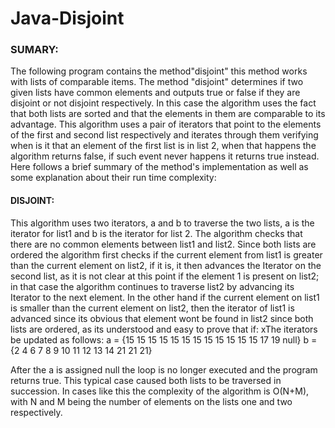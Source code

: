# Java-Disjoint

<h3>SUMARY:</h3>
The following program contains the method"disjoint" this method works with lists of comparable items. The method "disjoint" determines if two given lists have common elements and outputs true or false if they are disjoint or not disjoint respectively.
In this case the algorithm uses the fact that both lists are sorted and that the elements in 
them are comparable to its advantage.
This algorithm uses a pair of iterators that point to the elements of the first and second list 
respectively and iterates through them verifying when is it that an element of the first list is in list 2, when that happens the algorithm returns false, if such event never happens it returns true instead.
Here follows a brief summary of the method's implementation as well as some explanation about their run time complexity:
<h4>DISJOINT:</h4>
This algorithm uses two iterators, a and b to traverse the two lists, a is the iterator for list1 
and b is the iterator for list 2. The algorithm checks that there are no common elements between list1 and list2. Since both lists are ordered the algorithm first checks if the current element from list1 is greater than the current element on list2, if it is, it then advances the Iterator on the second list, as it is not clear at this point if the element 1 is present on list2; in that case the algorithm continues to traverse list2 by advancing its Iterator to the next element.
In the other hand if the current element on list1 is smaller than the current element on list2, then the iterator of list1 is advanced since its obvious that element wont be found in list2 since both lists are ordered, as its understood and easy to prove that if: x<y, then x < y+1, x<y+2 etc. 
The last possibility checked is to verify if the current element of list1 is equal to the current 
element on list2, if they are equal the algorithm then returns false since they are not disjoint as they share at least that element. 
This procedure continues until either the Iterator to list 1 or the Iterator to list 2 become null (in
which case the algorithm will return true since the end of one of the lists was fount without finding a common element), or if one common element is found which will return false and conclude.
This algorithm's running time complexity is linear, O(n+m) as it only has to go trough both lists 
simultaneously only once to solve the problem, in the worst case scenario, the algorithm has to go through both lists until the end by traversing through one first, then the other, consider the following scenario:
List1 = {15, 17, 19}; List2 = {2,4,6,7,8,9,10,11,12,13,14,21}

The iterators be updated as follows:
a = {15  15  15   15   15   15   15   15   15   15   15   15  17  19 null}
b = {2    4   6    7    8   9    10   11   12   13   14   21  21  21}

After the a is assigned null the loop is no longer executed and the program returns true.
This typical case caused both lists to be traversed in succession. In cases like this the complexity of the algorithm is O(N+M), with N and M being the number of elements on the lists one and two respectively.

